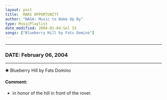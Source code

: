 ```yaml
---
layout: post
title:  MARS OPPORTUNITY
author: "NASA: Music to Wake Up By"
type: MusicPlaylist
date_modified: 2004-01-04:Sol 33
songs: ["Blueberry Hill by Fats Domino"]
---
```


----
### DATE: February 06, 2004
----
✺ Blueberry Hill by Fats Domino

#### Comment:
* in honor of the hill in front of the rover.



<br/>
<center>
	<a target="_blank"
	   href="https://twitter.com/intent/tweet?hashtags=Space,NASA,Playlist,NASAWakeupCalls,SpaceProgram&text={{ page.author}}, '{{ page.songs.first }}' {{ page.title }}, {{ page.date | date: '%B %d, %Y' }}. {{ site.url }}{{ page.url }}&via=nasawakeupcalls"><i class="fab fa-twitter" alt="Tweet this page" style="font-size: 1.3em;"></i></a>
	&nbsp; 	<i class="fas fa-user-astronaut" style="font-size: 1.5em;"></i> &nbsp;
    <a type="amzn" search="'Blueberry Hill by Fats Domino'" category="popular music">
    <i class="fab fa-amazon" style="font-size: 1.3em;"></i></a>
</center>
